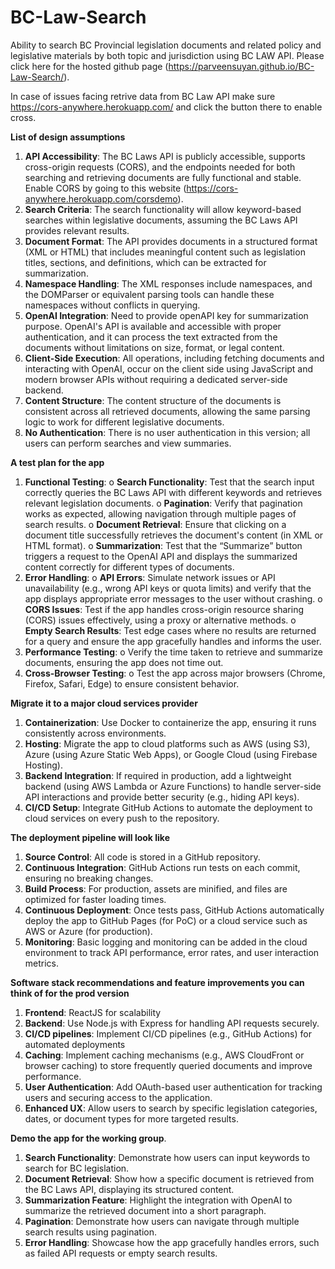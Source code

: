# BC-Law-Search
Ability to search BC Provincial legislation documents and related policy and legislative materials by both topic and jurisdiction using BC LAW API. Please click here for the hosted github page (https://parveensuyan.github.io/BC-Law-Search/). 

In case of issues facing retrive data from BC Law API make sure https://cors-anywhere.herokuapp.com/ and click the button there to enable cross. 

**List of design assumptions**
1.	**API Accessibility**: The BC Laws API is publicly accessible, supports cross-origin requests (CORS), and the endpoints needed for both searching and retrieving documents are fully functional and stable. Enable CORS by going to this website (https://cors-anywhere.herokuapp.com/corsdemo).
2.	**Search Criteria**: The search functionality will allow keyword-based searches within legislative documents, assuming the BC Laws API provides relevant results.
3.	**Document Format**: The API provides documents in a structured format (XML or HTML) that includes meaningful content such as legislation titles, sections, and definitions, which can be extracted for summarization.
4.	**Namespace Handling**: The XML responses include namespaces, and the DOMParser or equivalent parsing tools can handle these namespaces without conflicts in querying.
5.	**OpenAI Integration**: Need to provide openAPI key for summarization purpose. OpenAI's API is available and accessible with proper authentication, and it can process the text extracted from the documents without limitations on size, format, or legal content.
6.	**Client-Side Execution**: All operations, including fetching documents and interacting with OpenAI, occur on the client side using JavaScript and modern browser APIs without requiring a dedicated server-side backend.
7.	**Content Structure**: The content structure of the documents is consistent across all retrieved documents, allowing the same parsing logic to work for different legislative documents.
8.	**No Authentication**: There is no user authentication in this version; all users can perform searches and view summaries.

**A test plan for the app**
1. **Functional Testing**:
    o	**Search Functionality**: Test that the search input correctly queries the BC Laws API with different keywords and retrieves relevant legislation documents.
    o	**Pagination**: Verify that pagination works as expected, allowing navigation through multiple pages of search results.
    o	**Document Retrieval**: Ensure that clicking on a document title successfully retrieves the document's content (in XML or HTML format).
    o	**Summarization**: Test that the “Summarize” button triggers a request to the OpenAI API and displays the summarized content correctly for different types of documents.
3.	**Error Handling**:
   o	**API Errors**: Simulate network issues or API unavailability (e.g., wrong API keys or quota limits) and verify that the app displays appropriate error messages to the user without crashing.
  	o	**CORS Issues**: Test if the app handles cross-origin resource sharing (CORS) issues effectively, using a proxy or alternative methods.
  	o	**Empty Search Results**: Test edge cases where no results are returned for a query and ensure the app gracefully handles and informs the user.
4.	**Performance Testing**:
   o	Verify the time taken to retrieve and summarize documents, ensuring the app does not time out.
5.	**Cross-Browser Testing**:
   o	Test the app across major browsers (Chrome, Firefox, Safari, Edge) to ensure consistent behavior.

**Migrate it to a major cloud services provider**
1.	**Containerization**: Use Docker to containerize the app, ensuring it runs consistently across environments.
2.	**Hosting**: Migrate the app to cloud platforms such as AWS (using S3), Azure (using Azure Static Web Apps), or Google Cloud (using Firebase Hosting).
3.	**Backend Integration**: If required in production, add a lightweight backend (using AWS Lambda or Azure Functions) to handle server-side API interactions and provide better security (e.g., hiding API keys).
4.	**CI/CD Setup**: Integrate GitHub Actions to automate the deployment to cloud services on every push to the repository.

**The deployment pipeline will look like** 
1.	**Source Control**: All code is stored in a GitHub repository.
2.	**Continuous Integration**: GitHub Actions run tests on each commit, ensuring no breaking changes.
3.	**Build Process**: For production, assets are minified, and files are optimized for faster loading times.
4.	**Continuous Deployment**: Once tests pass, GitHub Actions automatically deploy the app to GitHub Pages (for PoC) or a cloud service such as AWS or Azure (for production).
5.	**Monitoring**: Basic logging and monitoring can be added in the cloud environment to track API performance, error rates, and user interaction metrics.


**Software stack recommendations and feature improvements you can think of for the prod version**
1.	**Frontend**: ReactJS for scalability
2.	**Backend**: Use Node.js with Express for handling API requests securely.
3.	**CI/CD pipelines**: Implement CI/CD pipelines (e.g., GitHub Actions) for automated deployments
4.	**Caching**: Implement caching mechanisms (e.g., AWS CloudFront or browser caching) to store frequently queried documents and improve performance.
5. **User Authentication**: Add OAuth-based user authentication for tracking users and securing access to the application.
6.	**Enhanced UX**: Allow users to search by specific legislation categories, dates, or document types for more targeted results.
   
**Demo the app for the working group**.
1.	**Search Functionality**: Demonstrate how users can input keywords to search for BC legislation.
2.	**Document Retrieval**: Show how a specific document is retrieved from the BC Laws API, displaying its structured content.
3.	**Summarization Feature**: Highlight the integration with OpenAI to summarize the retrieved document into a short paragraph.
4.	**Pagination**: Demonstrate how users can navigate through multiple search results using pagination.
5.	**Error Handling**: Showcase how the app gracefully handles errors, such as failed API requests or empty search results.



